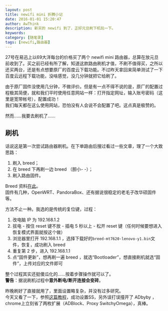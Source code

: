 ```yaml
---
layout: post
title: newifi mini 折腾小记
date: 2016-01-01 15:20:47
author: AwThink
description: 新买的 newifi 到了，正好元旦刷下机玩一下。
keywords: 
category: [随笔录]
tags: [newifi,路由器]
---
```


27号在易迅上以69大洋每台的价格买了两个 newifi mini 路由器，总算在放元旦前收到了。买之前已经有所了解，知道这款路由刷机才值，不刷不值得买，之所以还买两台，还是有点想要原厂的百度云下载功能。不过昨天拿回来简单测试了一下百度云远程下载功能，没啥感觉，没几分钟就把它给刷了。

由于原厂固件没使用几分钟，不做评价。但是有一点不得不说的是，原厂的配置过程极其简便，就和我们平时使用任意网站一样：打开指定网址，输入账号密码（这里是宽带帐号），配置成功！  
我们每天都在这么使用网站，恐怕没有人会说不会配置了吧。这点真是极赞的。

然而……我要去刷机了……

## 刷机

话说这是第一次尝试路由器刷机。在下单路由后搜过看过一些文章，理了一个大致思路：

1. 刷入 breed；
2. 在 breed 下再刷一边 breed （胆小- -）；
3. 刷入路由固件。

Breed 资料[在此](http://www.right.com.cn/forum/thread-161906-1-1.html)。   
固件有几种，OpenWRT、PandoraBox、还有据说很稳定的老毛子改华硕固件等。

方法不止一种。我选的是传统的复位键，过程：

1. 改电脑 IP 为 192.168.1.2
2. 拔电 - 按住 reset 键不放 - 插电 5 秒以上 - 松开 reset 键（任何时候要想进入恢复模式界面就按这个做）
3. 浏览器里打开 192.168.1.1 ，选择下载好的`breed-mt7620-lenovo-y1.bin`文件，恢复，成功刷入 breed
4. 重复第 2 步，进入 192.168.1.1
5. 点“固件更新”，想再刷一遍 breed ，就选“Bootloader”，想直接刷机就选“固件”，上传对应的文件即可

整个过程其实还挺傻瓜化的……按着步骤操作就可以了。  
**警告**：据说刷机过程中**意外断电/断开连接会变砖**。

昨晚刷好了直接就用了，里面设置略复杂，并没有过多研究。  
今天又看了一下，参照[这篇教程](http://www.right.com.cn/forum/thread-161324-1-1.html)，成功设置SS，另外误打误撞开了 ADbyby ，chrome上立刻省了两枚扩展（ADBlock、Proxy SwitchyOmega），真棒。